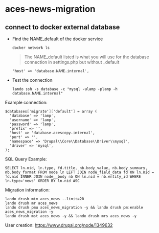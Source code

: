 # aces-news-migration

## connect to docker external database
- Find the NAME_default of the docker service

      docker network ls
     > The NAME_default listed is what you will use for the database connection in settings.php but without _default

      'host' => 'database.NAME.internal',
- Test the connection

      lando ssh -s database -c "mysql -ulamp -plamp -h database.NAME.internal"

Example connection:

    $databases['migrate']['default'] = array (
      'database' => 'lamp',
      'username' => 'lamp',
      'password' => 'lamp',
      'prefix' => '',
      'host' => 'database.acescopy.internal',
      'port' => '',
      'namespace' => 'Drupal\\Core\\Database\\Driver\\mysql',
      'driver' => 'mysql',
    );

SQL Query Example:

    SELECT ln.nid, ln.type, fd.title, nb.body_value, nb.body_summary, nb.body_format FROM node ln LEFT JOIN node_field_data fd ON ln.nid = fd.nid INNER JOIN node__body nb ON ln.nid = nb.entity_id WHERE ln.type='news' ORDER BY ln.nid ASC

Migration information:

    lando drush mim aces_news --limit=20
    lando drush mr aces_news
    lando drush pmu aces_news_migration -y && lando drush pm:enable aces_news_migration -y
    lando drush mst aces_news -y && lando drush mrs aces_news -y

User creation:
https://www.drupal.org/node/1349632
